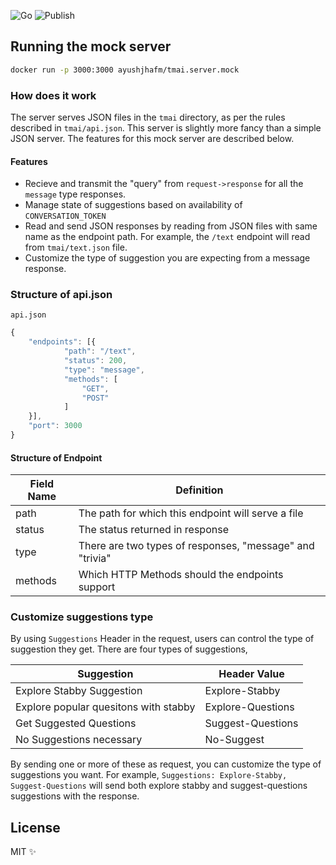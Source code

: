 
![Go](https://github.com/ayushjha-fm/tmai.server.mock/workflows/Go/badge.svg?branch=master)
![Publish](https://github.com/ayushjha-fm/tmai.server.mock/workflows/Publish%20Docker%20image/badge.svg)

## Running the mock server

```bash
docker run -p 3000:3000 ayushjhafm/tmai.server.mock
```

### How does it work

The server serves JSON files in the `tmai` directory, as per the rules
described in `tmai/api.json`. This server is slightly more fancy than a simple JSON server.
The features for this mock server are described below.

#### Features
* Recieve and transmit the "query" from `request->response` for all the `message` type responses.
* Manage state of suggestions based on availability of `CONVERSATION_TOKEN`
* Read and send JSON responses by reading from JSON files with same name as the endpoint path.
  For example, the `/text` endpoint will read from `tmai/text.json` file.
* Customize the type of suggestion you are expecting from a message response.

### Structure of api.json

`api.json`

```javascript
{
    "endpoints": [{
            "path": "/text",
            "status": 200,
            "type": "message",
            "methods": [
                "GET",
                "POST"
            ]
    }],
    "port": 3000
}
```

#### Structure of Endpoint

| Field Name | Definition                                               |
|------------|----------------------------------------------------------|
| path       | The path for which this endpoint will serve a file       |
| status     | The status returned in response                          |
| type       | There are two types of responses, "message" and "trivia" |
| methods    | Which HTTP Methods should the endpoints support          |

### Customize suggestions type

By using `Suggestions` Header in the request, users can control the type of suggestion they get.
There are four types of suggestions,

| Suggestion                            | Header Value      |
|---------------------------------------|-------------------|
| Explore Stabby Suggestion             | Explore-Stabby    |
| Explore popular quesitons with stabby | Explore-Questions |
| Get Suggested Questions               | Suggest-Questions |
| No Suggestions necessary              | No-Suggest        |

By sending one or more of these as request, you can customize the type of suggestions you want.
For example, `Suggestions: Explore-Stabby, Suggest-Questions` will send both explore stabby and
suggest-questions suggestions with the response.

## License

MIT ✨
